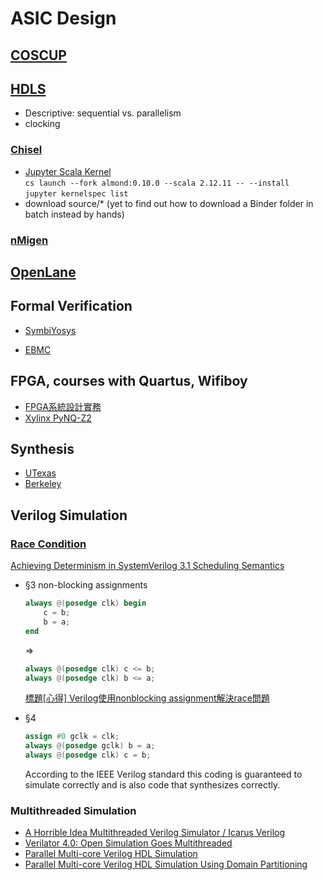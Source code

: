 # ASIC Design

## [COSCUP](https://moptt.tw/p/Tech_Job.M.1627103659.A.B1D)

## [HDLS](https://www.eettaiwan.com/20170925ta31-digital-hardware-design/)  

  * Descriptive: sequential vs. parallelism
  * clocking  

### [Chisel](https://mybinder.org/v2/gh/freechipsproject/chisel-bootcamp/master)

- [Jupyter Scala Kernel](https://almond.sh/docs/quick-start-install)  
  ```cs launch --fork almond:0.10.0 --scala 2.12.11 -- --install```  
  ```jupyter kernelspec list```  
- download source/* (yet to find out how to download a Binder folder in batch instead by hands)  

### [nMigen](https://github.com/m-labs/nmigen)  

## [OpenLane](https://github.com/The-OpenROAD-Project/OpenLane)  

## Formal Verification

* [SymbiYosys](http://www.clifford.at/papers/2017/smtbmc-sby/)  

* [EBMC](http://www.cprover.org/ebmc/)  

## FPGA, courses with Quartus, Wifiboy

* [FPGA系統設計實務](https://univ.deltamoocx.net/courses/course-v1:AT+AT_027_1092+2021_02_22/about)  
* [Xylinx PyNQ-Z2](https://youtu.be/RGqStx-Ml7U)  

## Synthesis

* [UTexas](http://users.ece.utexas.edu/~adnan/syn-07/)  
* [Berkeley](https://people.eecs.berkeley.edu/~brayton/courses/219b/219b.html)  

## Verilog Simulation

### [Race Condition](http://www.testbench.in/TB_16_RACE_CONDITION.html)  

[Achieving Determinism in SystemVerilog 3.1 Scheduling
Semantics](https://www.accellera.org/images/eda/sv-bc/att-0529/01-sv31schedsemantics-dvcon03.pdf)  

* §3 non-blocking assignments  

    ```verilog
    always @(posedge clk) begin
        c = b;
        b = a;
    end
    ```

    =>

    ```verilog
    always @(posedge clk) c <= b;
    always @(posedge clk) b <= a;
    ```

    [標題[心得] Verilog使用nonblocking assignment解決race問題](https://www.ptt.cc/bbs/Electronics/M.1282650262.A.4AB.html)  

* §4  

    ```verilog
    assign #0 gclk = clk;
    always @(posedge gclk) b = a;
    always @(posedge clk) c = b;
    ```

    According to the IEEE Verilog standard this coding is
    guaranteed to simulate correctly and is also code that
    synthesizes correctly.

### Multithreaded Simulation

* [A Horrible Idea Multithreaded Verilog Simulator / Icarus Verilog](https://iverilog.fandom.com/wiki/A_Horrible_Idea_Multithreaded_Verilog_Simulator)  
* [Verilator 4.0: Open Simulation Goes Multithreaded](https://www.veripool.org/papers/Verilator_v4_Multithreaded_OrConf2018.pdf)  
* [Parallel Multi-core Verilog HDL Simulation](https://scholarworks.umass.edu/cgi/viewcontent.cgi?article=1029&context=dissertations_2)  
* [Parallel Multi-core Verilog HDL Simulation Using Domain Partitioning](https://www.researchgate.net/publication/283654225_Parallel_Multi-core_Verilog_HDL_Simulation_Using_Domain_Partitioning)  